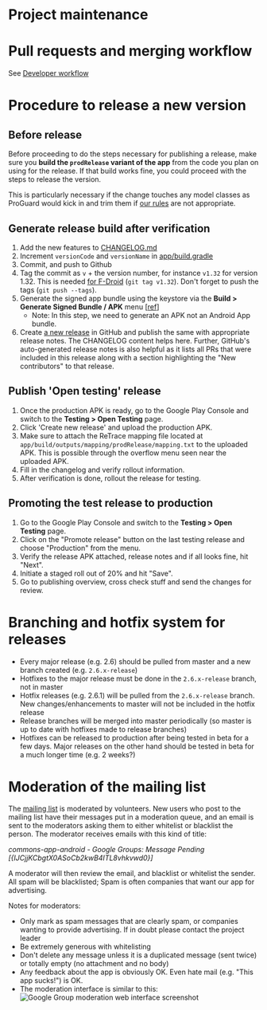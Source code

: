 # Project maintenance

# Pull requests and merging workflow

See [Developer workflow](Developer-workflow.md)

# Procedure to release a new version

## Before release

Before proceeding to do the steps necessary for publishing a release, make sure you **build the `prodRelease` variant of the app** from the code you plan on using for the release. If that build works fine, you could proceed with the steps to release the version.

This is particularly necessary if the change touches any model classes as ProGuard would kick in and trim them if [our rules]([url](https://github.com/commons-app/apps-android-commons/blob/main/app/proguard-rules.txt#L35-L41)) are not appropriate.

## Generate release build after verification

1. Add the new features to [CHANGELOG.md](https://github.com/commons-app/apps-android-commons/blob/master/CHANGELOG.md)
1. Increment `versionCode` and `versionName` in [app/build.gradle](https://github.com/commons-app/apps-android-commons/blob/master/app/build.gradle)
1. Commit, and push to Github
1. Tag the commit as `v` + the version number, for instance `v1.32` for version 1.32. This is needed [for F-Droid](https://gitlab.com/fdroid/fdroiddata/blob/master/metadata/fr.free.nrw.commons.txt) (`git tag v1.32`). Don't forget to push the tags (`git push --tags`).
1. Generate the signed app bundle using the keystore via the **Build > Generate Signed Bundle / APK** menu [[ref](https://developer.android.com/studio/publish/app-signing#sign-apk)]
    - Note: In this step, we need to generate an APK not an Android App bundle.
1. Create [a new release](https://github.com/commons-app/apps-android-commons/releases/new) in GitHub and publish the same with appropriate release notes. The CHANGELOG content helps here. Further, GitHub's auto-generated release notes is also helpful as it lists all PRs that were included in this release along with a section highlighting the "New contributors" to that release.

## Publish 'Open testing' release

1. Once the production APK is ready, go to the Google Play Console and switch to the **Testing > Open Testing** page.
1. Click 'Create new release' and upload the production APK.
1. Make sure to attach the ReTrace mapping file located at `app/build/outputs/mapping/prodRelease/mapping.txt` to the uploaded APK. This is possible through the overflow menu seen near the uploaded APK.
1. Fill in the changelog and verify rollout information.
1. After verification is done, rollout the release for testing.

## Promoting the test release to production

1. Go to the Google Play Console and switch to the **Testing > Open Testing** page.
1. Click on the "Promote release" button on the last testing release and choose "Production" from the menu.
1. Verify the release APK attached, release notes and if all looks fine, hit "Next".
1. Initiate a staged roll out of 20% and hit "Save".
1. Go to publishing overview, cross check stuff and send the changes for review.
   
# Branching and hotfix system for releases

- Every major release (e.g. 2.6) should be pulled from master and a new branch created (e.g. `2.6.x-release`)
- Hotfixes to the major release must be done in the `2.6.x-release` branch, not in master
- Hotfix releases (e.g. 2.6.1) will be pulled from the `2.6.x-release` branch. New changes/enhancements to master will not be included in the hotfix release
- Release branches will be merged into master periodically (so master is up to date with hotfixes made to release branches)
- Hotfixes can be released to production after being tested in beta for a few days. Major releases on the other hand should be tested in beta for a much longer time (e.g. 2 weeks?)

# Moderation of the mailing list

The [mailing list](https://groups.google.com/d/forum/commons-app-android) is moderated by volunteers. New users who post to the mailing list have their messages put in a moderation queue, and an email is sent to the moderators asking them to either whitelist or blacklist the person. The moderator receives emails with this kind of title:

_commons-app-android - Google Groups: Message Pending [{IJCjjKCbgtX0ASoCb2kwB4ITL8vhkvwd0}]_

A moderator will then review the email, and blacklist or whitelist the sender. All spam will be blacklisted; Spam is often companies that want our app for advertising.

Notes for moderators:
- Only mark as spam messages that are clearly spam, or companies wanting to provide advertising. If in doubt please contact the project leader
- Be extremely generous with whitelisting
- Don't delete any message unless it is a duplicated message (sent twice) or totally empty (no attachment and no body)
- Any feedback about the app is obviously OK. Even hate mail (e.g. "This app sucks!") is OK.
- The moderation interface is similar to this:
![Google Group moderation web interface screenshot](https://i.imgur.com/jOvcCFl.png)
